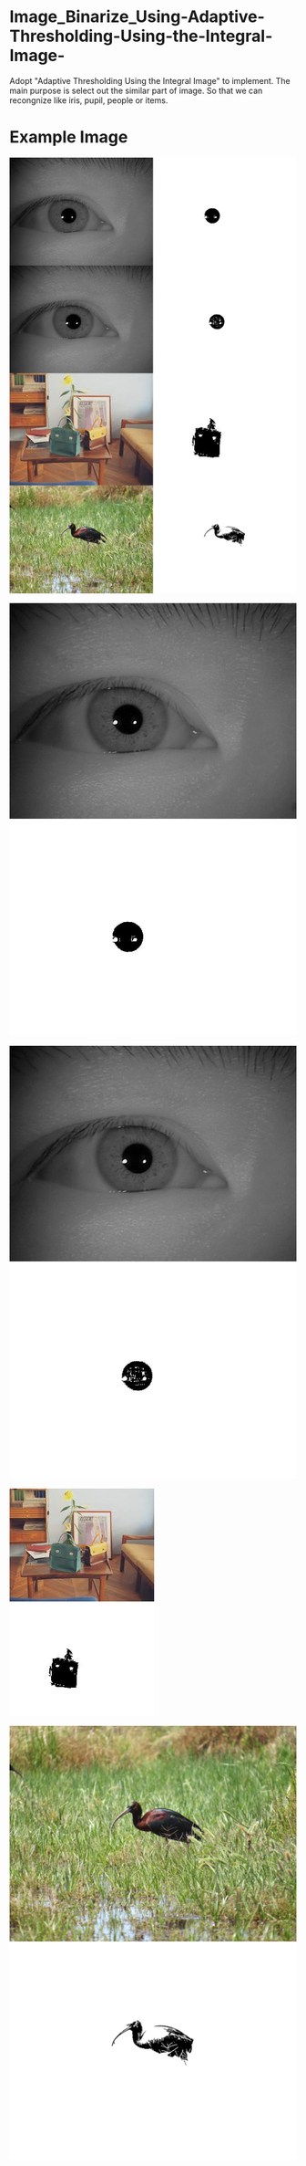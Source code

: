 # Image_Binarize_Using-Adaptive-Thresholding-Using-the-Integral-Image-
Adopt "Adaptive Thresholding Using the Integral Image" to implement.
The main purpose is select out the similar part of image. So that we can recongnize like iris, pupil, people or items.

# Example Image

![image](/Merged_Image.jpg)

![image](/000_00.jpg)
![image](/Processed_000_00.jpg)

![image](/000_01.jpg)
![image](/Processed_000_01.jpg)

![image](/Bag.jpg)
![image](/Processed_Bag.jpg)

![image](/Black_Bird.jpg)
![image](/Processed_Black_Bird.jpg)
